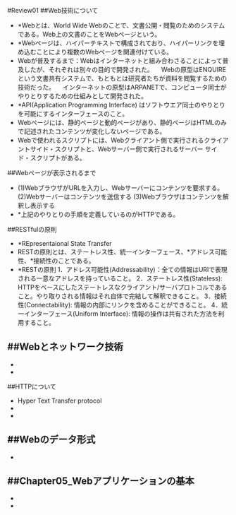 #Review01
##Web技術について
- *Webとは、World Wide Webのことで、文書公開・閲覧のためのシステムである。Web上の文書のことをWebページという。
- *Webページは、ハイパーテキストで構成されており、ハイパーリンクを埋め込むことにより複数のWebページを関連付けている。
- Webが普及するまで：Webはインターネットと組み合わさることによって普及したが、それぞれは別々の目的で開発された。
　Webの原型はENQUIREという文書共有システムで、もともとは研究者たちが資料を閲覧するための技術だった。
　インターネットの原型はARPANETで、コンピュータ同士がやりとりするための仕組みとして開発された。
- *API(Application Programming Interface) はソフトウエア同士のやりとりを可能にするインターフェースのこと。
- Webページには、静的ページと動的ページがあり、静的ページはHTMLのみで記述されたコンテンツが変化しないページである。
- Webで使われるスクリプトには、Webクライアント側で実行されるクライアントサイド・スクリプトと、Webサーバー側で実行されるサーバー
サイド・スクリプトがある。

##Webページが表示されるまで
- (1)WebブラウザがURLを入力し、Webサーバーにコンテンツを要求する。
  (2)Webサーバーはコンテンツを送信する
  (3)Webブラウザはコンテンツを解釈し表示する
- *上記のやりとりの手順を定義しているのがHTTPである。

##RESTfulの原則
- *REpresentaional State Transfer
- RESTの原則とは、ステートレス性、統一インターフェース、*アドレス可能性、*接続性のことである。
- *RESTの原則
 1．アドレス可能性(Addressability)：全ての情報はURIで表現される一意なアドレスを持っていること。
 2．ステートレス性(Stateless): HTTPをベースにしたステートレスなクライアント/サーバプロトコルであること。やり取りされる情報はそれ自体で完結して解釈できること。
 3．接続性(Connectability): 情報の内部にリンクを含めることができること。
 4．統一インターフェース(Uniform Interface): 情報の操作は共有された方法を利用すること。


##Webとネットワーク技術
- 
- 
- 

##HTTPについて
- Hyper Text Transfer protocol
- 
- 

##Webのデータ形式 
- 
- 

##Chapter05_Webアプリケーションの基本
- 
- 
-
